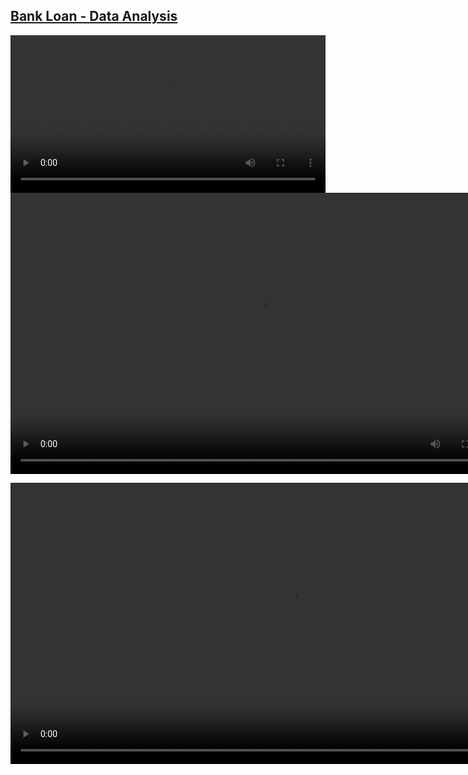 ## [Bank Loan - Data Analysis](https://app.powerbi.com/view?r=eyJrIjoiMmZjYjg1NzctZTk0ZS00OTRmLThlYWUtZTlkZjA3ZjU4ODc2IiwidCI6IjFlYmE0NDNmLTIzZTUtNDUzNC05MGQxLTA5NzZhYWJlODZhYyIsImMiOjR9 "Power BI link")

<video width="100%" controls>
    <source src="powerbi/dashboard_video.mp4" type="video/mp4">
    Your browser does not support the video tag.
</video>

<video width="800" height="450" controls>
    <source src="powerbi/dashboard_video.mp4" type="video/mp4">
    Your browser does not support the video tag.
</video>

<video src="https://github.com/Margaly-Flores/Bank-Loan-Analysis-PowerBI-SQL/blob/main/powerbi/dashboard_video"
    controls
    width="900"
    title="Project.Preview.mp4"></video>